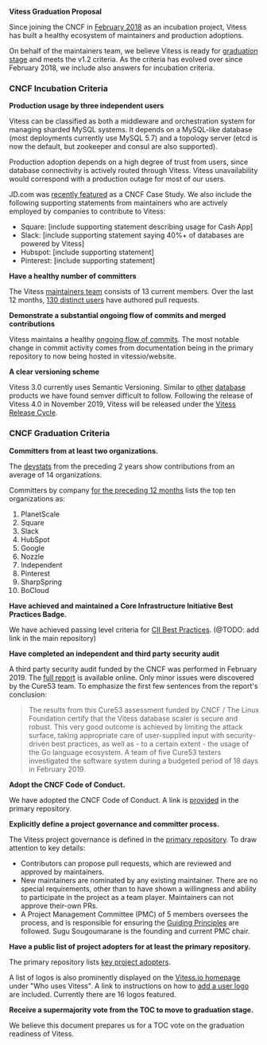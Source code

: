 **Vitess Graduation Proposal**

Since joining the CNCF in [February 2018](https://www.cncf.io/blog/2018/02/05/cncf-host-vitess/) as an incubation project, Vitess has built a healthy ecosystem of maintainers and production adoptions.

On behalf of the maintainers team, we believe Vitess is ready for [graduation stage](https://github.com/cncf/toc/blob/master/process/graduation_criteria.adoc#graduation-stage) and meets the v1.2 criteria. As the criteria has evolved over since February 2018, we include also answers for incubation criteria.

### CNCF Incubation Criteria

**Production usage by three independent users**

Vitess can be classified as both a middleware and orchestration system for managing sharded MySQL systems. It depends on a MySQL-like database (most deployments currently use MySQL 5.7) and a topology server (etcd is now the default, but zookeeper and consul are also supported).

Production adoption depends on a high degree of trust from users, since database connectivity is actively routed through Vitess. Vitess unavailability would correspond with a production outage for most of our users.

JD.com was [recently featured](https://www.cncf.io/jdcom-case-study/) as a CNCF Case Study. We also include the following supporting statements from maintainers who are actively employed by companies to contribute to Vitess:

* Square: [include supporting statement describing usage for Cash App]
* Slack: [include supporting statement saying 40%+ of databases are powered by Vitess]
* Hubspot: [include supporting statement]
* Pinterest: [include supporting statement]

**Have a healthy number of committers**

The Vitess [maintainers team](https://github.com/orgs/vitessio/teams/maintainers) consists of 13 current members. Over the last 12 months, [130 distinct users](https://vitess.devstats.cncf.io/d/22/prs-authors-table?orgId=1&var-period_name=Last%20year&var-repogroup_name=All) have authored pull requests.

**Demonstrate a substantial ongoing flow of commits and merged contributions**

Vitess maintains a healthy [ongoing flow of commits](https://vitess.devstats.cncf.io/d/2/commits-repository-groups?orgId=1&from=now-2y&to=now&var-period=w&var-repogroups=All). The most notable change in commit activity comes from documentation being in the primary repository to now being hosted in vitessio/website.

**A clear versioning scheme**

Vitess 3.0 currently uses Semantic Versioning. Similar to [other](http://www.databasesoup.com/2016/05/changing-postgresql-version-numbering.html) [database](https://www.cockroachlabs.com/blog/calendar-versioning/) products we have found semver difficult to follow. Following the release of Vitess 4.0 in November 2019, Vitess will be released under the [Vitess Release Cycle](https://github.com/vitessio/enhancements/blob/master/veps/vep-1.md).

### CNCF Graduation Criteria

**Committers from at least two organizations.**

The [devstats](https://vitess.devstats.cncf.io/d/7/companies-contributing-in-repository-groups?orgId=1&var-period=m&var-repogroup_name=All&from=now-2y&to=now) from the preceding 2 years show contributions from an average of 14 organizations.

Committers by company [for the preceding 12 months](https://vitess.devstats.cncf.io/d/4/company-statistics-by-repository-group?orgId=1&var-period=m&var-metric=committers&var-repogroup_name=All&var-companies=All&from=now-1y&to=now) lists the top ten organizations as:

1. PlanetScale
2. Square
3. Slack
4. HubSpot
5. Google
6. Nozzle
7. Independent
8. Pinterest
9. SharpSpring
10. BoCloud

**Have achieved and maintained a Core Infrastructure Initiative Best Practices Badge.**

We have achieved passing level criteria for [CII Best Practices](https://bestpractices.coreinfrastructure.org/en/projects/1724). (@TODO: add link in the main repository)

**Have completed an independent and third party security audit**

A third party security audit funded by the CNCF was performed in February 2019. The [full report](https://github.com/vitessio/vitess/blob/master/doc/VIT-01-report.pdf) is available online. Only minor issues were discovered by the Cure53 team. To emphasize the first few sentences from the report's conclusion:

> The results from this Cure53 assessment funded by CNCF / The Linux Foundation certify that the Vitess database scaler is secure and robust. This very good outcome is achieved by limiting the attack surface, taking appropriate care of user-supplied input with security-driven best practices, as well as - to a certain extent - the usage of the Go language ecosystem. A team of five Cure53 testers investigated the software system during a budgeted period of 18 days in February 2019.

**Adopt the CNCF Code of Conduct.**

We have adopted the CNCF Code of Conduct. A link is [provided](https://github.com/vitessio/vitess/blob/master/CODE_OF_CONDUCT.md) in the primary repository.

**Explicitly define a project governance and committer process.**

The Vitess project governance is defined in the [primary repository](https://github.com/vitessio/vitess/blob/master/GOVERNANCE.md). To draw attention to key details:

* Contributors can propose pull requests, which are reviewed and approved by maintainers.
* New maintainers are nominated by any existing maintainer. There are no special requirements, other than to have shown a willingness and ability to participate in the project as a team player. Maintainers can not approve their-own PRs.
* A Project Management Committee (PMC) of 5 members oversees the process, and is responsible for ensuring the [Guiding Principles](https://github.com/vitessio/vitess/blob/master/GUIDING_PRINCIPLES.md) are followed. Sugu Sougoumarane is the founding and current PMC chair.

**Have a public list of project adopters for at least the primary repository.**

The primary repository lists [key project adopters](https://github.com/vitessio/vitess/blob/master/ADOPTERS.md).

A list of logos is also prominently displayed on the [Vitess.io homepage](https://vitess.io) under "Who uses Vitess". A link to instructions on how to [add a user logo](https://github.com/vitessio/website/#adding-a-user-logo) are included. Currently there are 16 logos featured.

**Receive a supermajority vote from the TOC to move to graduation stage.**

We believe this document prepares us for a TOC vote on the graduation readiness of Vitess.
